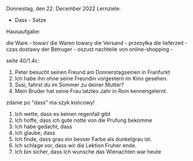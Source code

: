 Donnestag, den 22. December 2022
Lernziele: 
- Dass - Satze

Hausaufgabe:

die Ware - towar/ die Waren towary
die Versand - przesyłka
die lieferzeit - czas dostawy
der Betruger - oszust
nachteile von online-shopping - 

seite 40/1.4c:
1. Peter besucht seinen Freund am Donnerstagseinen in Franfurkt
2. Ich habe ihn ohne seine Freundin vorgestern im Kino gesehen.
3. Susi, fahrst du im Sommer zu deiner Mutter?
4. Mein Bruder hat seine Frau latztes Jahr in Rom kennengelernt. 

zdanie po "dass" ma szyk końcowy!

1. Ich wette, dass es keinen regenfall gibt 
2. Ich hoffe, dass ich gute notte von die Prufung bekomme
3. Ich habe gedacht, dass 
4. Ich glaube, dass
5. Ich finde, dass grau ein besser Farbe als dunkelgrau ist.
6. Ich schlage vor, dass wir die Lektion Fruher ende.
7. Ich bin sicher, dass Ich wunsche das Wienachten war heute

